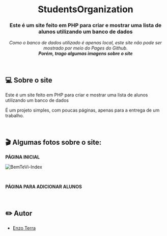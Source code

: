 <h1 align="center">StudentsOrganization</h1>

<h3 align="center">Este é um site feito em PHP para criar e mostrar uma lista de alunos utilizando um banco de dados
</h3>

<p align="center"><i>
Como o banco de dados utilizado é apenas local, este site não pode ser mostrado por meio do Pages do Github. <br> <b> Porém, trago algumas imagens sobre o site </b>
</i></p>

</br>

## 💻 Sobre o site
Este é um site feito em PHP para criar e mostrar uma lista de alunos utilizando um banco de dados

É um projeto simples, com poucas páginas, apenas para a entrega de um trabalho. 

</br>

## 🎬 Algumas fotos sobre o site:

**PÁGINA INICIAL**

![BemTeVi-Index](https://user-images.githubusercontent.com/72806847/144888841-10186ff3-e9c6-4ba7-8398-b0cd36c4806e.jpg)

<br>

**PÁGINA PARA ADICIONAR ALUNOS**


</br>

## ✏️ Autor
- [Enzo Terra](https://github.com/enzoterra)
